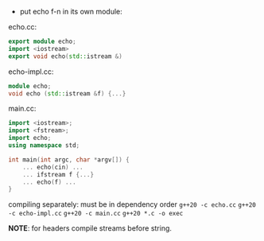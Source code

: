 
- put echo f-n in its own module:

echo.cc: 
```c++
export module echo;
import <iostream>
export void echo(std::istream &)
```

echo-impl.cc:
```c++
module echo;
void echo (std::istream &f) {...}
```

main.cc:
```c++
import <iostream>;
import <fstream>;
import echo;
using namespace std;

int main(int argc, char *argv[]) {
	... echo(cin) ...
	... ifstream f {...}
	... echo(f) ...
}
```

compiling separately: must be in dependency order
`g++20 -c echo.cc`
`g++20 -c echo-impl.cc`
`g++20 -c main.cc`
`g++20 *.c -o exec`


**NOTE**: for headers compile streams before string.